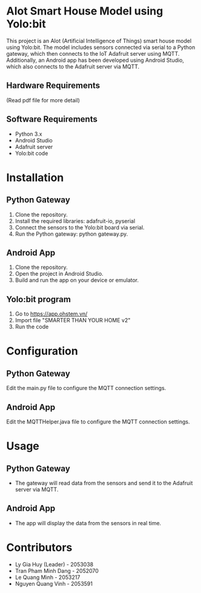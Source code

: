 # AIot Smart House Model using Yolo:bit
This project is an AIot (Artificial Intelligence of Things) smart house model using Yolo:bit. The model includes sensors connected via serial to a Python gateway, which then connects to the IoT Adafruit server using MQTT. Additionally, an Android app has been developed using Android Studio, which also connects to the Adafruit server via MQTT.

## Hardware Requirements
(Read pdf file for more detail)

## Software Requirements
- Python 3.x
- Android Studio
- Adafruit server
- Yolo:bit code 

# Installation
## Python Gateway
1. Clone the repository.
2. Install the required libraries: adafruit-io, pyserial
3. Connect the sensors to the Yolo:bit board via serial.
4. Run the Python gateway: python gateway.py.
## Android App
1. Clone the repository.
2. Open the project in Android Studio.
3. Build and run the app on your device or emulator.
## Yolo:bit program
1. Go to https://app.ohstem.vn/
2. Import file "SMARTER THAN YOUR HOME v2"
3. Run the code

# Configuration
## Python Gateway
Edit the main.py file to configure the MQTT connection settings.
## Android App
Edit the MQTTHelper.java file to configure the MQTT connection settings.

# Usage
## Python Gateway
- The gateway will read data from the sensors and send it to the Adafruit server via MQTT.
## Android App
- The app will display the data from the sensors in real time.

# Contributors
- Ly Gia Huy (Leader) - 2053038
- Tran Pham Minh Dang - 2052070
- Le Quang Minh - 2053217
- Nguyen Quang Vinh - 2053591
